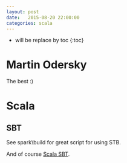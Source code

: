 ```yaml
---
layout: post
date:   2015-08-20 22:00:00
categories: scala
---
```


* will be replace by toc
{:toc}

Martin Odersky
=============
The best :)

# Scala

## SBT

See spark\build for great script for using STB.

And of course [Scala SBT](http://www.scala-sbt.org/).

